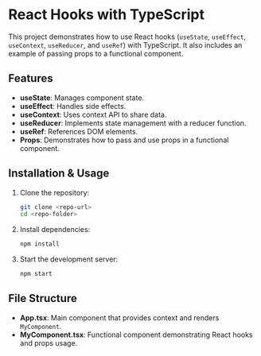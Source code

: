 # React Hooks with TypeScript

This project demonstrates how to use React hooks (`useState`, `useEffect`, `useContext`, `useReducer`, and `useRef`) with TypeScript. It also includes an example of passing props to a functional component.

## Features
- **useState**: Manages component state.
- **useEffect**: Handles side effects.
- **useContext**: Uses context API to share data.
- **useReducer**: Implements state management with a reducer function.
- **useRef**: References DOM elements.
- **Props**: Demonstrates how to pass and use props in a functional component.

## Installation & Usage
1. Clone the repository:
   ```sh
   git clone <repo-url>
   cd <repo-folder>
   ```

2. Install dependencies:
   ```sh
   npm install
   ```

3. Start the development server:
   ```sh
   npm start
   ```

## File Structure
- **App.tsx**: Main component that provides context and renders `MyComponent`.
- **MyComponent.tsx**: Functional component demonstrating React hooks and props usage.


